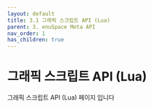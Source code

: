 ```yaml
---
layout: default
title: 3.1 그래픽 스크립트 API (Lua)
parent: 3. enuSpace Meta API
nav_order: 1
has_children: true
---
```


# 그래픽 스크립트 API (Lua)

그래픽 스크립트 API (Lua) 페이지 입니다
